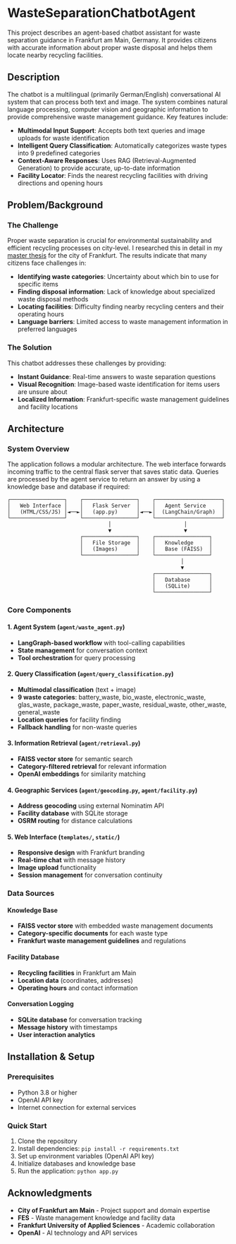 # WasteSeparationChatbotAgent

This project describes an agent-based chatbot assistant for waste separation guidance in Frankfurt am Main, Germany. It provides citizens with accurate information about proper waste disposal and helps them locate nearby recycling facilities.

## Description

The chatbot is a multilingual (primarily German/English) conversational AI system that can process both text and image. The system combines natural language processing, computer vision and geographic information to provide comprehensive waste management guidance. Key features include:

- **Multimodal Input Support**: Accepts both text queries and image uploads for waste identification
- **Intelligent Query Classification**: Automatically categorizes waste types into 9 predefined categories
- **Context-Aware Responses**: Uses RAG (Retrieval-Augmented Generation) to provide accurate, up-to-date information
- **Facility Locator**: Finds the nearest recycling facilities with driving directions and opening hours

## Problem/Background

### The Challenge

Proper waste separation is crucial for environmental sustainability and efficient recycling processes on city-level. I researched this in detail in my [master thesis](https://hoangnghiem17.github.io/projects/#master-thesis) for the city of Frankfurt. The results indicate that many citizens face challenges in:

- **Identifying waste categories**: Uncertainty about which bin to use for specific items
- **Finding disposal information**: Lack of knowledge about specialized waste disposal methods
- **Locating facilities**: Difficulty finding nearby recycling centers and their operating hours
- **Language barriers**: Limited access to waste management information in preferred languages

### The Solution

This chatbot addresses these challenges by providing:

- **Instant Guidance**: Real-time answers to waste separation questions
- **Visual Recognition**: Image-based waste identification for items users are unsure about
- **Localized Information**: Frankfurt-specific waste management guidelines and facility locations

## Architecture

### System Overview

The application follows a modular architecture. The web interface forwards incoming traffic to the central flask server that saves static data. Queries are processed by the agent service to return an answer by using a knowledge base and database if required:

```
┌─────────────────┐    ┌─────────────────┐    ┌─────────────────────┐
│   Web Interface │    │   Flask Server  │    │   Agent Service     │
│   (HTML/CSS/JS) │◄──►│   (app.py)      │◄──►│  (LangChain/Graph)  │
└─────────────────┘    └─────────────────┘    └─────────────────────┘
                                │                       │
                                ▼                       ▼
                       ┌─────────────────┐    ┌─────────────────┐
                       │   File Storage  │    │   Knowledge     │
                       │   (Images)      │    │   Base (FAISS)  │
                       └─────────────────┘    └─────────────────┘
                                                       │
                                                       ▼
                                              ┌─────────────────┐
                                              │   Database      │
                                              │   (SQLite)      │
                                              └─────────────────┘
```

### Core Components

#### 1. **Agent System** (`agent/waste_agent.py`)
- **LangGraph-based workflow** with tool-calling capabilities
- **State management** for conversation context
- **Tool orchestration** for query processing

#### 2. **Query Classification** (`agent/query_classification.py`)
- **Multimodal classification** (text + image)
- **9 waste categories**: battery_waste, bio_waste, electronic_waste, glas_waste, package_waste, paper_waste, residual_waste, other_waste, general_waste
- **Location queries** for facility finding
- **Fallback handling** for non-waste queries

#### 3. **Information Retrieval** (`agent/retrieval.py`)
- **FAISS vector store** for semantic search
- **Category-filtered retrieval** for relevant information
- **OpenAI embeddings** for similarity matching

#### 4. **Geographic Services** (`agent/geocoding.py`, `agent/facility.py`)
- **Address geocoding** using external Nominatim API
- **Facility database** with SQLite storage
- **OSRM routing** for distance calculations

#### 5. **Web Interface** (`templates/`, `static/`)
- **Responsive design** with Frankfurt branding
- **Real-time chat** with message history
- **Image upload** functionality
- **Session management** for conversation continuity

### Data Sources

#### Knowledge Base
- **FAISS vector store** with embedded waste management documents
- **Category-specific documents** for each waste type
- **Frankfurt waste management guidelines** and regulations

#### Facility Database
- **Recycling facilities** in Frankfurt am Main
- **Location data** (coordinates, addresses)
- **Operating hours** and contact information

#### Conversation Logging
- **SQLite database** for conversation tracking
- **Message history** with timestamps
- **User interaction analytics**

## Installation & Setup

### Prerequisites
- Python 3.8 or higher
- OpenAI API key
- Internet connection for external services

### Quick Start
1. Clone the repository
2. Install dependencies: `pip install -r requirements.txt`
3. Set up environment variables (OpenAI API key)
4. Initialize databases and knowledge base
5. Run the application: `python app.py`

## Acknowledgments

- **City of Frankfurt am Main** - Project support and domain expertise
- **FES** - Waste management knowledge and facility data
- **Frankfurt University of Applied Sciences** - Academic collaboration
- **OpenAI** - AI technology and API services